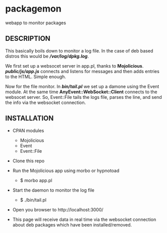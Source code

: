 # packagemon
webapp to monitor packages

## DESCRIPTION
This basically boils down to monitor a log file. In the case of deb based
distros this would be ***/var/log/dpkg.log***.

We first set up a websocet server in app.pl, thanks to **Mojolicious**.
***public/js/app.js*** connects and listens for messages and then adds entries
to the HTML. Simple enough.

Now for the file monitor. In ***bin/tail.pl*** we set up a damone using the 
Event module. At the same time **AnyEvent::WebSocket::Client** connects to the
websocet server. So, Event::File tails the logs file, parses the line, and send
the info via the websocket connection.

## INSTALLATION
  - CPAN modules
    - Mojolicious
    - Event
    - Event::File

  - Clone this repo
  - Run the Mojolicious app using morbo or hypnotoad
    - $ morbo app.pl
  - Start the daemon to monitor the log file
    - $ ./bin/tail.pl
  - Open you browser to http://localhost:3000/

  - This page will receive data in real time via the websocket connection about
    deb packages which have been installed/removed.


